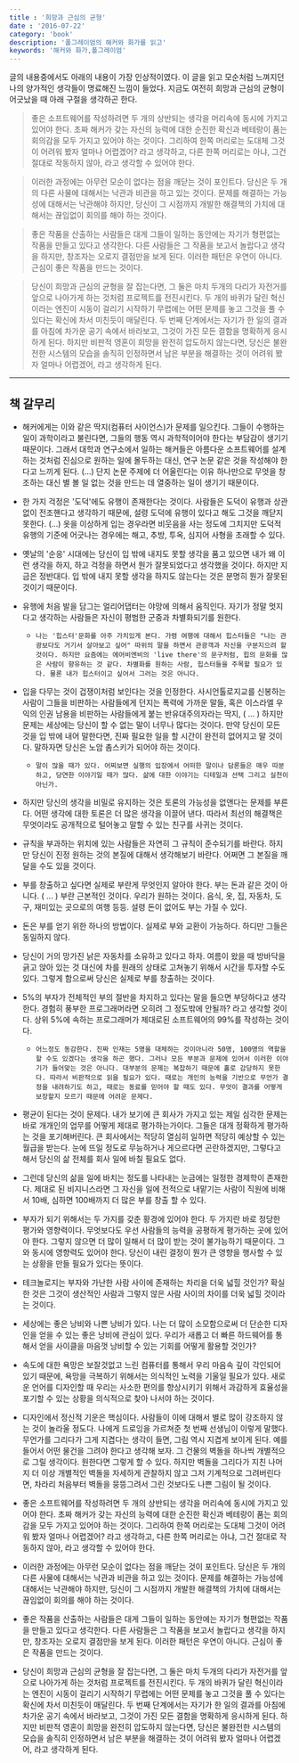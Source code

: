 ```yaml
---
title : '희망과 근심의 균형'
date : '2016-07-22'
category: 'book'
description: '폴그레이엄의 해커와 화가를 읽고'
keywords: '해커와 화가,폴그레이엄'
---
```


글의 내용중에서도 아래의 내용이 가장 인상적이였다. 이 글을 읽고 모순처럼 느껴지던 나의 양가적인 생각들이 명료해진 느낌이 들었다. 지금도 여전히 희망과 근심의 균형이 어긋났을 때 아래 구절을 생각하곤 한다.

> 좋은 소프트웨어를 작성하려면 두 개의 상반되는 생각을 머리속에 동시에 가지고 있어야 한다. 초짜 해커가 갖는 자신의 능력에 대한 순진한 확신과 베테랑이 품는 회의감을 모두 가지고 있어야 하는 것이다. 그리하여 한쪽 머리로는 도대체 그것이 어려워 봤자 얼마나 어렵겠어? 라고 생각하고, 다른 한쪽 머리로는 아냐, 그건 절대로 작동하지 않아, 라고 생각할 수 있어야 한다.

> 이러한 과정에는 아무런 모순이 없다는 점을 깨닫는 것이 포인트다. 당신은 두 개의 다른 사물에 대해서는 낙관과 비관을 하고 있는 것이다. 문제를 해결하는 가능성에 대해서는 낙관해야 하지만, 당신이 그 시점까지 개발한 해결책의 가치에 대해서는 끊임없이 회의를 해야 하는 것이다.

> 좋은 작품을 산출하는 사람들은 대게 그들이 일하는 동안에는 자기가 형편없는 작품을 만들고 있다고 생각한다. 다른 사람들은 그 작품을 보고서 놀랍다고 생각을 하지만, 창조자는 오로지 결점만을 보게 된다. 이러한 패턴은 우연이 아니다. 근심이 좋은 작품을 만드는 것이다.

> 당신이 희망과 근심의 균형을 잘 잡는다면, 그 둘은 마치 두개의 다리가 자전거를 앞으로 나아가게 하는 것처럼 프로젝트를 전진시킨다. 두 개의 바퀴가 달린 혁신이라는 엔진이 시동이 걸리기 시작하기 무렵에는 어떤 문제를 놓고 그것을 풀 수 있다는 확신에 차서 미친듯이 매달린다. 두 번째 단계에서는 자기가 한 일의 결과를 아침에 차가운 공기 속에서 바라보고, 그것이 가진 모든 결함을 명확하게 응시하게 된다. 하지만 비판적 영혼이 희망을 완전히 압도하지 않는다면, 당신은 불완전한 시스템의 모습을 솔직히 인정하면서 남은 부분을 해결하는 것이 어려워 봤자 얼마나 어렵겠어, 라고 생각하게 된다.

-----

## 책 갈무리

- 해커에게는 이와 같은 딱지(컴퓨터 사이언스)가 문제를 일으킨다. 그들이 수행하는 일이 과학이라고 불린다면, 그들의 행동 역시 과학적이어야 한다는 부담감이 생기기 때문이다. 그래서 대학과 연구소에서 일하는 해커들은 아름다운 소프트웨어를 설계하는 것처럼 진심으로 원하는 일에 몰두하는 대신, 연구 논문 같은 것을 작성해야 한다고 느끼게 된다. (...) 단지 논문 주제에 더 어울린다는 이유 하나만으로 무엇을 창조하는 대신 별 볼 일 없는 것을 만드는 데 열중하는 일이 생기기 때문이다.


- 한 가지 걱정은 '도덕'에도 유행이 존재한다는 것이다. 사람들은 도덕이 유행과 상관없이 전조핸다고 생각하기 때문에, 설령 도덕에 유행이 있다고 해도 그것을 깨닫지 못한다. (...) 옷을 이상하게 입는 경우라면 비웃음을 사는 정도에 그치지만 도덕적 유행의 기준에 어긋나는 경우에는 해고, 추방, 투옥, 심지어 사형을 초래할 수 있다.


- 옛날의 '순응' 시대에는 당신이 입 밖에 내지도 못할 생각을 품고 있으면 내가 왜 이런 생각을 하지, 하고 걱정을 하면서 뭔가 잘못되었다고 생각했을 것이다. 하지만 지금은 정반대다. 입 밖에 내지 못할 생각을 하지도 않는다는 것은 분명히 뭔가 잘못된 것이기 때문이다.


- 유행에 처음 발을 담그는 얼리어댑터는 야망에 의해서 움직인다. 자기가 정말 멋지다고 생각하는 사람들은 자신이 평범한 군중과 차별화되기를 원한다.
	- `나는 '힙스터'문화를 아주 가치있게 본다. 가령 여행에 대해서 힙스터들은 "나는 관광보다도 거기서 살아보고 싶어" 따위의 말을 하면서 관광객과 자신을 구분지으려 할 것이다. 하지만 요즘에는 에어비엔비의 'live there'의 문구처럼, 힙의 문화를 많은 사람이 향유하는 것 같다. 차별화를 원하는 사람, 힙스터들을 주목할 필요가 있다. 물론 내가 힙스터이고 싶어서 그러는 것은 아니다.`

	
- 입을 다무는 것이 겁쟁이처럼 보인다는 것을 인정한다. 사시언톨로지교를 신봉하는 사람이 그들을 비판하는 사람들에게 던지는 폭력에 가까운 말들, 혹은 이스라엘 우익의 인권 남용을 비판하는 사람들에게 붙는 반유대주의자라는 딱지, ( ... ) 하지만 문제는 세상에는 당신이 할 수 없는 말이 너무나 많다는 것이다. 만약 당신이 모든 것을 입 밖에 내어 말한다면, 진짜 필요한 일을 할 시간이 완전히 없어지고 말 것이다. 말하자면 당신은 노암 촘스키가 되어야 하는 것이다.
	- `말이 많을 때가 있다. 어찌보면 실행의 입장에서 어떠한 말이나 담론들은 매우 따분하고, 당연한 이야기일 때가 많다. 삶에 대한 이야기는 디테일과 선택 그리고 실천이 아닌가.`

	
- 하지만 당신의 생각을 비밀로 유지하는 것은 토론의 가능성을 없앤다는 문제를 부른다. 어떤 생각에 대한 토론은 더 많은 생각을 이끌어 낸다. 따라서 최선의 해결책은 무엇이라도 공개적으로 털어놓고 말할 수 있는 친구를 사귀는 것이다.


- 규칙을 부과하는 위치에 있는 사람들은 자연히 그 규칙이 준수되기를 바란다. 하지만 당신이 진정 원하는 것의 본질에 대해서 생각해보기 바란다. 어쩌면 그 본질을 깨달을 수도 있을 것이다.


- 부를 창출하고 싶다면 실제로 부란게 무엇인지 알아야 한다. 부는 돈과 같은 것이 아니다. ( ... ) 부란 근본적인 것이다. 우리가 원하는 것이다. 음식, 옷, 집, 자동차, 도구, 재미있는 곳으로의 여행 등등. 설령 돈이 없어도 부는 가질 수 있다.


- 돈은 부를 얻기 위한 하나의 방법이다. 실제로 부와 교환이 가능하다. 하디만 그들은 동일하지 않다.


- 당신이 거의 망가진 낡은 자동차를 소유하고 있다고 하자. 여름이 왔을 때 방바닥을 긁고 앉아 있는 것 대신에 차를 원래의 상태로 고쳐놓기 위해서 시간을 투자할 수도 있다. 그렇게 함으로써 당신은 실제로 부를 창출하는 것이다.


- 5%의 부자가 전체적인 부의 절반을 차지하고 있다는 말을 들으면 부당하다고 생각한다. 경험히 풍부한 프로그래머라면 오히려 그 정도밖에 안될까? 라고 생각할 것이다. 상위 5%에 속하는 프로그래머가 제대로된 소프트웨어의 99%를 작성하는 것이다.
	- `어느정도 동감한다. 진짜 인재는 5명을 대체하는 것이아니라 50명, 100명의 역할을 할 수도 있겠다는 생각을 하곤 했다. 그러나 모든 부분과 문제에 있어서 이러한 이야기가 들어맞는 것은 아니다. 대부분의 문제는 복잡하기 때문에 홀로 감당하지 못한다. 따라서 비판적으로 읽을 필요가 있다. 때로는 개인의 능력을 기반으로 무언가 결정을 내려하기도 하고, 때로는 동료를 믿어야 할 때도 있다. 무엇이 결과를 어떻게 보장할지 모르기 때문에 어려운 문제다.`


- 평균이 된다는 것이 문제다. 내가 보기에 큰 회사가 가지고 있는 제일 심각한 문제는 바로 개개인의 업무를 어떻게 제대로 평가하는가이다. 그들은 대개 정확하게 평가하는 것을 포기해버린다. 큰 회사에서는 적당히 열심히 일하면 적당히 예상할 수 있는 월급을 받는다. 눈에 뜨일 정도로 무능하거나 게으르다면 곤란하겠지만, 그렇다고 해서 당신의 삶 전체를 회사 일에 바칠 필요도 없다.


- 그런데 당신의 삶을 일에 바치는 정도를 나타내는 눈금에는 일정한 경제학이 존재한다. 제대로 된 비지니스라면 그 자신을 일에 전적으로 내맡기는 사람이 직원에 비해서 10배, 심하면 100배까지 더 많은 부를 창출 할 수 있다.


- 부자가 되기 위해서는 두 가지를 갖춘 황경에 있어야 한다. 두 가지란 바로 정당한 평가와 영향력이다. 무엇보다도 우선 사람들의 능력을 공평하게 평가하는 곳에 있어야 한다. 그렇지 않으면 더 많이 일해서 더 많이 받는 것이 불가능하기 때문이다. 그와 동시에 영향력도 있어야 한다. 당신이 내린 결정이 뭔가 큰 영향을 행사할 수 있는 상황을 만들 필요가 있다는 뜻이다.


- 테크놀로지는 부자와 가난한 사람 사이에 존재하는 차리을 더욱 넓힐 것인가? 확실한 것은 그것이 생산적인 사람과 그렇지 않은 사람 사이의 차이를 더욱 넓힐 것이라는 것이다.


- 세상에는 좋은 낭비와 나쁜 낭비가 있다. 나는 더 많이 소모함으로써 더 단순한 디자인을 얻을 수 있는 좋은 낭비에 관심이 있다. 우리가 새롭고 더 빠른 하드웨어를 통해서 얻을 사이클을 마음껏 낭비할 수 있는 기회를 어떻게 활용할 것인가?


- 속도에 대한 욕망은 보잘것없고 느린 컴퓨터를 통해서 우리 마음속 깊이 각인되어 있기 때문에, 욕망을 극복하기 위해서는 의식적인 노력을 기울일 필요가 있다. 새로운 언어를 디자인할 때 우리는 사소한 편의를 향상시키기 위해서 과감하게 효율성을 포기할 수 있는 상황을 의식적으로 찾아 나서야 하는 것이다.


- 디자인에서 정신적 기운은 핵심이다. 사람들이 이에 대해서 별로 많이 강조하지 않는 것이 놀라울 정도다. 나에게 드로잉을 가르쳐준 첫 번째 선생님이 이렇게 말했다. 무언가를 그리다가 그게 지겹다는 생각이 들면, 그림 역시 지겹게 보이게 된다. 예를 들어서 어떤 물건을 그려야 한다고 생각해 보자. 그 건물의 벽돌을 하나씩 개별적으로 그릴 생각이다. 원한다면 그렇게 할 수 있다. 하지만 벽돌을 그리다가 지친 나머지 더 이상 개별적인 벽돌을 자세하게 관찰하지 않고 그저 기계적으로 그려버린다면, 차라리 처음부터 벽돌을 뭉뜽그려서 그린 것보다도 나쁜 그림이 될 것이다.


- 좋은 소프트웨어를 작성하려면 두 개의 상반되는 생각을 머리속에 동시에 가지고 있어야 한다. 초짜 해커가 갖는 자신의 능력에 대한 순진한 확신과 베테랑이 품는 회의감을 모두 가지고 있어야 하는 것이다. 그리하여 한쪽 머리로는 도대체 그것이 어려워 봤자 얼마나 어렵겠어? 라고 생각하고, 다른 한쪽 머리로는 아냐, 그건 절대로 작동하지 않아, 라고 생각할 수 있어야 한다.


- 이러한 과정에는 아무런 모순이 없다는 점을 깨닫는 것이 포인트다. 당신은 두 개의 다른 사물에 대해서는 낙관과 비관을 하고 있는 것이다. 문제를 해결하는 가능성에 대해서는 낙관해야 하지만, 딩신이 그 시점까지 개발한 해결책의 가치에 대해서는 끊임없이 회의를 해야 하는 것이다.


- 좋은 작품을 산출하는 사람들은 대게 그들이 일하는 동안에는 자기가 형편없는 작품을 만들고 있다고 생각한다. 다른 사람들은 그 작품을 보고서 놀랍다고 생각을 하지만, 창조자는 오로지 결점만을 보게 된다. 이러한 패턴은 우연이 아니다. 근심이 좋은 작품을 만드는 것이다.


- 당신이 희망과 근심의 균형을 잘 잡는다면, 그 둘은 마치 두개의 다리가 자전거를 앞으로 나아가게 하는 것처럼 프로젝트를 전진시킨다. 두 개의 바퀴가 달린 혁신이라는 엔진이 시동이 걸리기 시작하기 무렵에는 어떤 문제를 놓고 그것을 풀 수 있다는 확신에 차서 미친듯이 매달린다. 두 번째 단계에서는 자기가 한 일의 결과를 아침에 차가운 공기 속에서 바라보고, 그것이 가진 모든 결함을 명확하게 응시하게 된다. 하지만 비판적 영혼이 희망을 완전히 압도하지 않는다면, 당신은 불완전한 시스템의 모습을 솔직히 인정하면서 남은 부분을 해결하는 것이 어려워 봤자 얼마나 어렵겠어, 라고 생각하게 된다.

